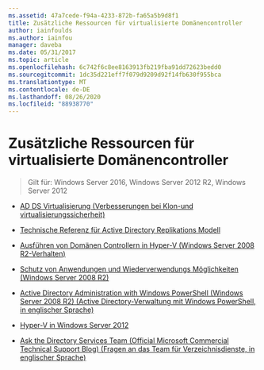 ```yaml
---
ms.assetid: 47a7cede-f94a-4233-872b-fa65a5b9d8f1
title: Zusätzliche Ressourcen für virtualisierte Domänencontroller
author: iainfoulds
ms.author: iainfou
manager: daveba
ms.date: 05/31/2017
ms.topic: article
ms.openlocfilehash: 6c742f6c8ee8163913fb219fba91dd72623bedd0
ms.sourcegitcommit: 1dc35d221eff7f079d9209d92f14fb630f955bca
ms.translationtype: MT
ms.contentlocale: de-DE
ms.lasthandoff: 08/26/2020
ms.locfileid: "88938770"
---
```

# <a name="virtualized-domain-controller-additional-resources"></a>Zusätzliche Ressourcen für virtualisierte Domänencontroller

>Gilt für: Windows Server 2016, Windows Server 2012 R2, Windows Server 2012


-   [AD DS Virtualisierung (Verbesserungen bei Klon-und virtualisierungssicherheit)](https://go.microsoft.com/fwlink/p/?LinkID=238316)

-   [Technische Referenz für Active Directory Replikations Modell](/previous-versions/windows/it-pro/windows-server-2003/cc782376(v=ws.10))

-   [Ausführen von Domänen Controllern in Hyper-V (Windows Server 2008 R2-Verhalten)](/previous-versions/windows/it-pro/windows-server-2008-R2-and-2008/dd363553(v=ws.10))

-   [Schutz von Anwendungen und Wiederverwendungs Möglichkeiten (Windows Server 2008 R2)](/previous-versions/windows/it-pro/windows-server-2008-R2-and-2008/dd363553(v=ws.10))

-   [Active Directory Administration with Windows PowerShell (Windows Server 2008 R2) (Active Directory-Verwaltung mit Windows PowerShell, in englischer Sprache)](/previous-versions/windows/it-pro/windows-server-2008-R2-and-2008/dd378937(v=ws.10))

-   [Hyper-V in Windows Server 2012](/previous-versions/windows/it-pro/windows-server-2012-R2-and-2012/hh831531(v=ws.11))

-   [Ask the Directory Services Team (Official Microsoft Commercial Technical Support Blog) (Fragen an das Team für Verzeichnisdienste, in englischer Sprache)](/previous-versions/windows/it-pro/windows-server-2012-R2-and-2012/hh831531(v=ws.11))

